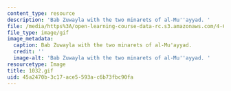 ```yaml
---
content_type: resource
description: 'Bab Zuwayla with the two minarets of al-Mu''ayyad. '
file: /media/https%3A/open-learning-course-data-rc.s3.amazonaws.com/4-615-the-architecture-of-cairo-spring-2002/45a2470b3c17ace5593ac6b73fbc90fa_1032.gif
file_type: image/gif
image_metadata:
  caption: Bab Zuwayla with the two minarets of al-Mu'ayyad.
  credit: ''
  image-alt: 'Bab Zuwayla with the two minarets of al-Mu''ayyad. '
resourcetype: Image
title: 1032.gif
uid: 45a2470b-3c17-ace5-593a-c6b73fbc90fa
---
```

